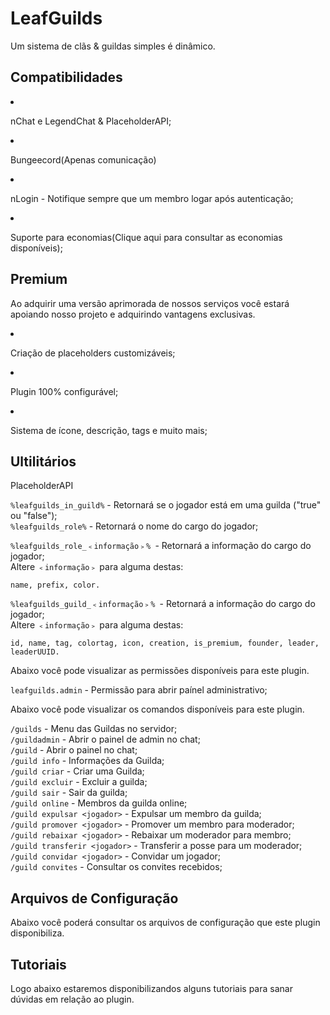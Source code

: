 # LeafGuilds
<primary-label ref="jetbrains"/>

<p>Um sistema de clãs & guildas simples é dinâmico.</p>

## Compatibilidades

<list>
    <li>
        <p>nChat e LegendChat & PlaceholderAPI;</p>
    </li>
    <li>
        <p>Bungeecord(Apenas comunicação)</p>
    </li>
    <li>
        <p>nLogin - Notifique sempre que um membro logar após autenticação;</p>
    </li>
    <li>
        <p>Suporte para economias(Clique aqui para consultar as economias disponíveis);</p>
    </li>
</list>

## Premium

<p>Ao adquirir uma versão aprimorada de nossos serviços você estará apoiando nosso projeto e adquirindo vantagens exclusivas.</p>

<procedure title="Quais sãos as vantagens?">
    <list>
        <li>
            <p>Criação de placeholders customizáveis;</p>
        </li>
        <li>
            <p>Plugin 100% configurável;</p>
        </li>
        <li>
            <p>Sistema de ícone, descrição, tags e <control>muito mais</control>;</p>
        </li>
    </list>
</procedure>

## Ultilitários

<tabs>
    <tab title="Placeholders">
        <procedure title="Placeholders">
            <p><control>PlaceholderAPI</control></p>
            <p>
                <code>%leafguilds_in_guild%</code> - Retornará se o jogador está em uma guilda ("true" ou "false");<br>
                <code>%leafguilds_role%</code> - Retornará o nome do cargo do jogador;
            </p>
            <p>
                <code>%leafguilds_role_﹤informação﹥% </code>- Retornará a informação do cargo do jogador;<br>
                Altere <code>﹤informação﹥</code> para alguma destas:<br>
            </p>
            <p><code>name, prefix, color.</code></p>
            <p>
                <code>%leafguilds_guild_﹤informação﹥% </code>- Retornará a informação do cargo do jogador;<br>
                Altere <code>﹤informação﹥</code> para alguma destas:<br>
            </p>
            <p><code>id, name, tag, colortag, icon, creation, is_premium, founder, leader, leaderUUID.</code></p>
        </procedure>
    </tab>
    <tab title="Permissões">
        <procedure title="Permissões">
            <p>Abaixo você pode visualizar as permissões disponíveis para este plugin.</p>
            <p>
                <code>leafguilds.admin</code> - Permissão para abrir paínel administrativo;
            </p>
        </procedure>
    </tab>
    <tab title="Comandos">
        <procedure title="Comandos">
            <p>Abaixo você pode visualizar os comandos disponíveis para este plugin.</p>
            <p>
                <code>/guilds</code> - Menu das Guildas no servidor;  <br>
                <code>/guildadmin</code> - Abrir o painel de admin no chat;<br>
                <code>/guild</code> - Abrir o painel no chat;<br>
                <code>/guild info</code> - Informações da Guilda;<br>  
                <code>/guild criar</code> - Criar uma Guilda;<br>
                <code>/guild excluir</code> - Excluir a guilda;<br>
                <code>/guild sair</code> - Sair da guilda;<br>
                <code>/guild online</code> - Membros da guilda online;<br>  
                <code>/guild expulsar &lt;jogador&gt;</code> - Expulsar um membro da guilda;<br> 
                <code>/guild promover &lt;jogador&gt;</code> - Promover um membro para moderador;<br> 
                <code>/guild rebaixar &lt;jogador&gt;</code> - Rebaixar um moderador para membro;<br>
                <code>/guild transferir &lt;jogador&gt;</code> - Transferir a posse para um moderador;<br>
                <code>/guild convidar &lt;jogador&gt;</code> - Convidar um jogador;<br>
                <code>/guild convites</code> - Consultar os convites recebidos;
            </p>
        </procedure>
    </tab>
</tabs>

## Arquivos de Configuração

<p>Abaixo você poderá consultar os arquivos de configuração que este plugin disponibiliza.</p>

<include from="arquivos-guilds.md" element-id="arquivos-guilds"></include>

## Tutoriais
<secondary-label ref="breve"/>

<p>Logo abaixo estaremos disponibilizandos alguns tutoriais para sanar dúvidas em relação ao plugin.